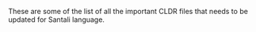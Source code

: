 These are some of the list of all the important CLDR files that needs to be updated for Santali language.

